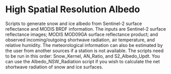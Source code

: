 # High Spatial Resolution Albedo
Scripts to generate snow and ice albedo from Sentinel-2 surface reflectance and MODIS BRDF information. The inputs are Sentinel-2 surface reflectance images; MODIS MOD09GA surface
reflectance product; and observed incoming/outgoing shortwave radiation, air temperature, and relative humidity. The meteorological information can also be estimated by the user
from another sources if a station is not available. The scripts need to be run in this order: Snow_Kernel, AN_Ratio, and S2_Albedo_Updt. You can use the Albedo_NSW_Radiation
script if you wish to calculate the net shortwave radiation of snow and ice surfaces.
